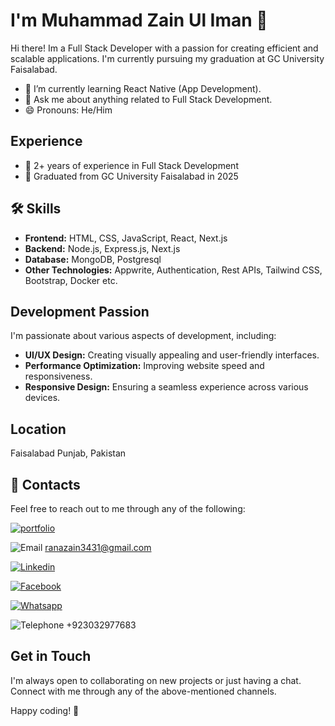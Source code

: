 # I'm Muhammad Zain Ul Iman 👋  

Hi there! Im a Full Stack Developer with a passion for creating efficient and scalable applications. I'm currently pursuing my graduation at GC University Faisalabad.

- 🌱 I’m currently learning React Native (App Development).
- 💬 Ask me about anything related to Full Stack Development.
- 😄 Pronouns: He/Him

## Experience
- 💼 2+ years of experience in Full Stack Development
- 🚀 Graduated from GC University Faisalabad in 2025

## 🛠 Skills
- **Frontend:** HTML, CSS, JavaScript, React, Next.js
- **Backend:** Node.js, Express.js, Next.js
- **Database:** MongoDB, Postgresql
- **Other Technologies:** Appwrite, Authentication, Rest APIs, Tailwind CSS, Bootstrap, Docker etc.

## Development Passion
  I'm passionate about various aspects of development, including:
  - **UI/UX Design:** Creating visually appealing and user-friendly interfaces.
  - **Performance Optimization:** Improving website speed and responsiveness.
  - **Responsive Design:** Ensuring a seamless experience across various devices.

## Location
Faisalabad Punjab, Pakistan

## 🔗 Contacts
Feel free to reach out to me through any of the following:

[![portfolio](https://img.shields.io/badge/my_portfolio-slay?style=for-the-badge&logo=ko-fi&logoColor=white)](https://mrzain.vercel.app)

![Email](https://img.shields.io/badge/-white?style=for-the-badge&logo=gmail&logoColor=red) ranazain3431@gmail.com


[![Linkedin](https://img.shields.io/badge/linkedin-0A66C2?style=for-the-badge&logo=linkedin&logoColor=white)](https://www.linkedin.com/in/muhammad-zain-ul-iman)


[![Facebook](https://img.shields.io/badge/facebook-blue?style=for-the-badge&logo=facebook&logoColor=white)](https://www.facebook.com/profile.php?id=100074734494279)


[![Whatsapp](https://img.shields.io/badge/whatsapp-lightgreen?style=for-the-badge&logo=whatsapp&logoColor=white)](https://wa.me/923032977683)


![Telephone](https://img.shields.io/badge/Tel-lightgreen?style=for-the-badge&logo=phone&logoColor=white)  +923032977683


## Get in Touch
I'm always open to collaborating on new projects or just having a chat. Connect with me through any of the above-mentioned channels.

Happy coding! 🚀
